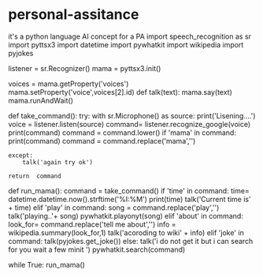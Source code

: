 # personal-assitance
it's a python language AI concept for a PA
import speech_recognition as sr
import pyttsx3
import datetime
import pywhatkit
import wikipedia
import pyjokes

listener = sr.Recognizer()
mama = pyttsx3.init()

voices = mama.getProperty('voices')
mama.setProperty('voice',voices[2].id)
def talk(text):
    mama.say(text)
    mama.runAndWait()

def take_command():
    try:
        with sr.Microphone() as source:
            print('Lisening....')
            voice = listener.listen(source)
            command= listener.recognize_google(voice)
            print(command)
            command = command.lower()
            if 'mama' in command:
                print(command)
                command = command.replace('mama','')


    except:
        talk('again try ok')

    return  command


def run_mama():
    command = take_command()
    if 'time' in command:
        time= datetime.datetime.now().strftime('%I:%M')
        print(time)
        talk('Current time is' + time)
    elif 'play' in command:
        song = command.replace('play','')
        talk('playing..'+ song)
        pywhatkit.playonyt(song)
    elif 'about' in command:
        look_for= command.replace('tell me about','')
        info = wikipedia.summary(look_for,1)
        talk('acoroding to wiki' + info)
    elif 'joke' in command:
        talk(pyjokes.get_joke())
    else:
        talk('i do not get it but i can search for you wait a few minit ')
        pywhatkit.search(command)

while True:
    run_mama()
